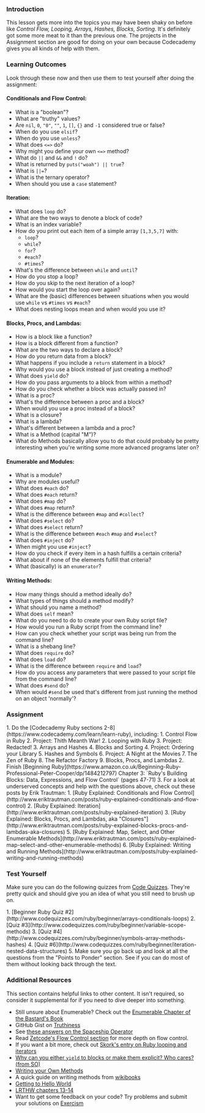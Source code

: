 ### Introduction

This lesson gets more into the topics you may have been shaky on before like *Control Flow, Looping, Arrays, Hashes, Blocks, Sorting*.  It's definitely got some more meat to it than the previous one.  The projects in the Assignment section are good for doing on your own because Codecademy gives you all kinds of help with them.  

### Learning Outcomes
Look through these now and then use them to test yourself after doing the assignment:

#### Conditionals and Flow Control:
* What is a "boolean"?
* What are "truthy" values?
* Are `nil`, `0`, `"0"`, `""`, `1`, `[]`, `{}` and `-1` considered true or false?
* When do you use `elsif`?
* When do you use `unless`?
* What does `<=>` do?
* Why might you define your own `<=>` method?
* What do `||` and `&&` and `!` do?
* What is returned by `puts("woah") || true`?
* What is `||=`?
* What is the ternary operator?
* When should you use a `case` statement?

#### Iteration:
* What does `loop` do?
* What are the two ways to denote a block of code?
* What is an index variable?
* How do you print out each item of a simple array `[1,3,5,7]` with:
  * `loop`?
  * `while`?
  * `for`?
  * `#each`?
  * `#times`?
* What's the difference between `while` and `until`?
* How do you stop a loop?
* How do you skip to the next iteration of a loop?
* How would you start the loop over again?
* What are the (basic) differences between situations when you would use `while` vs `#times` vs `#each`?
* What does nesting loops mean and when would you use it?

#### Blocks, Procs, and Lambdas:
* How is a block like a function?
* How is a block different from a function?
* What are the two ways to declare a block?
* How do you return data from a block?
* What happens if you include a `return` statement in a block?
* Why would you use a block instead of just creating a method?
* What does `yield` do?
* How do you pass arguments to a block from within a method?
* How do you check whether a block was actually passed in?
* What is a proc?
* What's the difference between a proc and a block?
* When would you use a proc instead of a block?
* What is a closure?
* What is a lambda?
* What's different between a lambda and a proc?
* What is a Method (capital "M")?
* What do Methods basically allow you to do that could probably be pretty interesting when you're writing some more advanced programs later on?

#### Enumerable and Modules:
* What is a module?
* Why are modules useful?
* What does `#each` do?
* What does `#each` return?
* What does `#map` do?
* What does `#map` return?
* What is the difference between `#map` and `#collect`?
* What does `#select` do?
* What does `#select` return?
* What is the difference between `#each` `#map` and `#select`?
* What does `#inject` do?
* When might you use `#inject`?
* How do you check if every item in a hash fulfills a certain criteria?
* What about if none of the elements fulfill that criteria?
* What (basically) is an `enumerator`?

#### Writing Methods:
* How many things should a method ideally do?
* What types of things should a method modify?
* What should you name a method?
* What does `self` mean?
* What do you need to do to create your own Ruby script file?
* How would you run a Ruby script from the command line?
* How can you check whether your script was being run from the command line?
* What is a shebang line?
* What does `require` do?
* What does `load` do?
* What is the difference between `require` and `load`?
* How do you access any parameters that were passed to your script file from the command line?
* What does `#send` do?
* When would `#send` be used that's different from just running the method on an object 'normally'?

### Assignment

<div class="lesson-content__panel" markdown="1">
  1. Do the [Codecademy Ruby sections 2-8](https://www.codecademy.com/learn/learn-ruby), including:
      1. Control Flow in Ruby
      2. Project: Thith Meanth War!
      2. Looping with Ruby
      3. Project: Redacted!
      3. Arrays and Hashes
      4. Blocks and Sorting
      4. Project: Ordering your Library
      5. Hashes and Symbols
      6. Project: A Night at the Movies
      7. The Zen of Ruby
      8. The Refactor Factory
      9. Blocks, Procs, and Lambdas
  2. Finish [Beginning Ruby](https://www.amazon.co.uk/Beginning-Ruby-Professional-Peter-Cooper/dp/1484212797) Chapter 3: `Ruby's Building Blocks: Data, Expressions, and Flow Control` (pages 47-71)
  3. For a look at underserved concepts and help with the questions above, check out these posts by Erik Trautman:
      1. [Ruby Explained: Conditionals and Flow Control](http://www.eriktrautman.com/posts/ruby-explained-conditionals-and-flow-control)
      2. [Ruby Explained: Iteration](http://www.eriktrautman.com/posts/ruby-explained-iteration)
      3. [Ruby Explained: Blocks, Procs, and Lambdas, aka "Closures"](http://www.eriktrautman.com/posts/ruby-explained-blocks-procs-and-lambdas-aka-closures)
      5. [Ruby Explained: Map, Select, and Other Enumerable Methods](http://www.eriktrautman.com/posts/ruby-explained-map-select-and-other-enumerable-methods)
      6. [Ruby Explained: Writing and Running Methods](http://www.eriktrautman.com/posts/ruby-explained-writing-and-running-methods)
</div>

### Test Yourself

Make sure you can do the following quizzes from [Code Quizzes](http://www.codequizzes.com/).  They're pretty quick and should give you an idea of what you still need to brush up on.

<div class="lesson-content__panel" markdown="1">
  1. [Beginner Ruby Quiz #2](http://www.codequizzes.com/ruby/beginner/arrays-conditionals-loops)
  2. [Quiz #3](http://www.codequizzes.com/ruby/beginner/variable-scope-methods)
  3. [Quiz #4](http://www.codequizzes.com/ruby/beginner/symbols-array-methods-hashes)
  4. [Quiz #6](http://www.codequizzes.com/ruby/beginner/iteration-nested-data-structures)
  5. Make sure you go back up and look at all the questions from the "Points to Ponder" section. See if you can do most of them without looking back through the text.
</div>

### Additional Resources
This section contains helpful links to other content. It isn't required, so consider it supplemental for if you need to dive deeper into something.

* Still unsure about Enumerable?  Check out the [Enumerable Chapter of the Bastard's Book](http://ruby.bastardsbook.com/chapters/enumerables/)
* GitHub Gist on [Truthiness](https://gist.github.com/jfarmer/2647362)
* See [these answers on the Spaceship Operator](http://stackoverflow.com/questions/827649/what-is-the-ruby-spaceship-operator)
* Read [Zetcode's Flow Control section](http://zetcode.com/lang/rubytutorial/flowcontrol/) for more depth on flow control.
* If you want a bit more, check out [Skork's entry on Ruby looping and iterators](http://www.skorks.com/2009/09/a-wealth-of-ruby-loops-and-iterators/)
* [Why can you either `yield` to blocks or make them explicit?  Who cares? (from SO)](http://stackoverflow.com/questions/1410160/ruby-proccall-vs-yield)
* [Writing your Own Methods](http://rubylearning.com/satishtalim/writing_own_ruby_methods.html)
* A quick guide on writing methods from [wikibooks](http://en.wikibooks.org/wiki/Ruby_Programming/Writing_methods)
* [Getting to Hello World](http://en.wikibooks.org/wiki/Ruby_Programming/Hello_world)
* [LRTHW chapters 13-14](http://ruby.learncodethehardway.org/book/)
* Want to get some feedback on your code? Try problems and submit your solutions on [Exercism](http://exercism.io/languages/ruby)
